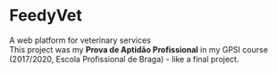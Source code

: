 # FeedyVet
A web platform for veterinary services  
This project was my **Prova de Aptidão Profissional** in my GPSI course (2017/2020, Escola Profissional de Braga) - like a final project.
